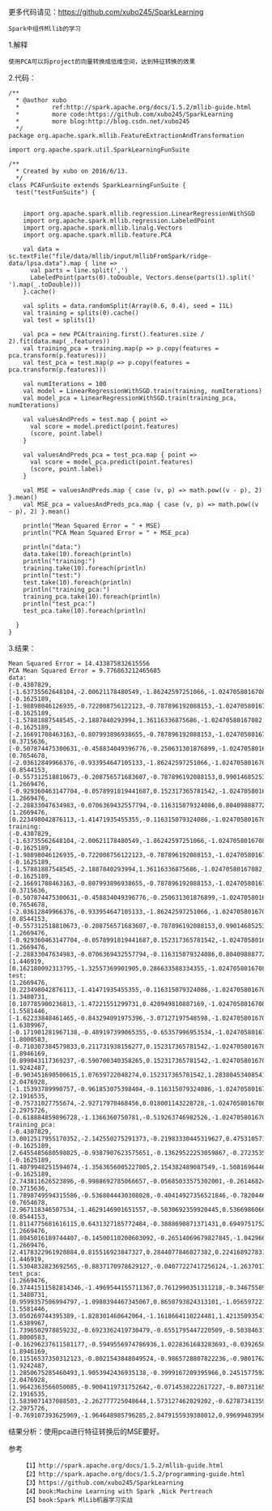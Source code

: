 	
更多代码请见：https://github.com/xubo245/SparkLearning
	
	Spark中组件Mllib的学习
	
1.解释
	
	使用PCA可以将project的向量转换成低维空间，达到特征转换的效果
	
2.代码：
	
	/**
	  * @author xubo
	  *         ref:http://spark.apache.org/docs/1.5.2/mllib-guide.html
	  *         more code:https://github.com/xubo245/SparkLearning
	  *         more blog:http://blog.csdn.net/xubo245
	  */
	package org.apache.spark.mllib.FeatureExtractionAndTransformation
	
	import org.apache.spark.util.SparkLearningFunSuite
	
	/**
	  * Created by xubo on 2016/6/13.
	  */
	class PCAFunSuite extends SparkLearningFunSuite {
	  test("testFunSuite") {
	
	
	    import org.apache.spark.mllib.regression.LinearRegressionWithSGD
	    import org.apache.spark.mllib.regression.LabeledPoint
	    import org.apache.spark.mllib.linalg.Vectors
	    import org.apache.spark.mllib.feature.PCA
	
	    val data = sc.textFile("file/data/mllib/input/mllibFromSpark/ridge-data/lpsa.data").map { line =>
	      val parts = line.split(',')
	      LabeledPoint(parts(0).toDouble, Vectors.dense(parts(1).split(' ').map(_.toDouble)))
	    }.cache()
	
	    val splits = data.randomSplit(Array(0.6, 0.4), seed = 11L)
	    val training = splits(0).cache()
	    val test = splits(1)
	
	    val pca = new PCA(training.first().features.size / 2).fit(data.map(_.features))
	    val training_pca = training.map(p => p.copy(features = pca.transform(p.features)))
	    val test_pca = test.map(p => p.copy(features = pca.transform(p.features)))
	
	    val numIterations = 100
	    val model = LinearRegressionWithSGD.train(training, numIterations)
	    val model_pca = LinearRegressionWithSGD.train(training_pca, numIterations)
	
	    val valuesAndPreds = test.map { point =>
	      val score = model.predict(point.features)
	      (score, point.label)
	    }
	
	    val valuesAndPreds_pca = test_pca.map { point =>
	      val score = model_pca.predict(point.features)
	      (score, point.label)
	    }
	
	    val MSE = valuesAndPreds.map { case (v, p) => math.pow((v - p), 2) }.mean()
	    val MSE_pca = valuesAndPreds_pca.map { case (v, p) => math.pow((v - p), 2) }.mean()
	
	    println("Mean Squared Error = " + MSE)
	    println("PCA Mean Squared Error = " + MSE_pca)
	
	    println("data:")
	    data.take(10).foreach(println)
	    println("training:")
	    training.take(10).foreach(println)
	    println("test:")
	    test.take(10).foreach(println)
	    println("training_pca:")
	    training_pca.take(10).foreach(println)
	    println("test_pca:")
	    test_pca.take(10).foreach(println)
	
	  }
	}
	
	
3.结果：
	
	Mean Squared Error = 14.433875832615556
	PCA Mean Squared Error = 9.776863212465685
	data:
	(-0.4307829,[-1.63735562648104,-2.00621178480549,-1.86242597251066,-1.02470580167082,-0.522940888712441,-0.863171185425945,-1.04215728919298,-0.864466507337306])
	(-0.1625189,[-1.98898046126935,-0.722008756122123,-0.787896192088153,-1.02470580167082,-0.522940888712441,-0.863171185425945,-1.04215728919298,-0.864466507337306])
	(-0.1625189,[-1.57881887548545,-2.1887840293994,1.36116336875686,-1.02470580167082,-0.522940888712441,-0.863171185425945,0.342627053981254,-0.155348103855541])
	(-0.1625189,[-2.16691708463163,-0.807993896938655,-0.787896192088153,-1.02470580167082,-0.522940888712441,-0.863171185425945,-1.04215728919298,-0.864466507337306])
	(0.3715636,[-0.507874475300631,-0.458834049396776,-0.250631301876899,-1.02470580167082,-0.522940888712441,-0.863171185425945,-1.04215728919298,-0.864466507337306])
	(0.7654678,[-2.03612849966376,-0.933954647105133,-1.86242597251066,-1.02470580167082,-0.522940888712441,-0.863171185425945,-1.04215728919298,-0.864466507337306])
	(0.8544153,[-0.557312518810673,-0.208756571683607,-0.787896192088153,0.990146852537193,-0.522940888712441,-0.863171185425945,-1.04215728919298,-0.864466507337306])
	(1.2669476,[-0.929360463147704,-0.0578991819441687,0.152317365781542,-1.02470580167082,-0.522940888712441,-0.863171185425945,-1.04215728919298,-0.864466507337306])
	(1.2669476,[-2.28833047634983,-0.0706369432557794,-0.116315079324086,0.80409888772376,-0.522940888712441,-0.863171185425945,-1.04215728919298,-0.864466507337306])
	(1.2669476,[0.223498042876113,-1.41471935455355,-0.116315079324086,-1.02470580167082,-0.522940888712441,-0.29928234305568,0.342627053981254,0.199211097885341])
	training:
	(-0.4307829,[-1.63735562648104,-2.00621178480549,-1.86242597251066,-1.02470580167082,-0.522940888712441,-0.863171185425945,-1.04215728919298,-0.864466507337306])
	(-0.1625189,[-1.98898046126935,-0.722008756122123,-0.787896192088153,-1.02470580167082,-0.522940888712441,-0.863171185425945,-1.04215728919298,-0.864466507337306])
	(-0.1625189,[-1.57881887548545,-2.1887840293994,1.36116336875686,-1.02470580167082,-0.522940888712441,-0.863171185425945,0.342627053981254,-0.155348103855541])
	(-0.1625189,[-2.16691708463163,-0.807993896938655,-0.787896192088153,-1.02470580167082,-0.522940888712441,-0.863171185425945,-1.04215728919298,-0.864466507337306])
	(0.3715636,[-0.507874475300631,-0.458834049396776,-0.250631301876899,-1.02470580167082,-0.522940888712441,-0.863171185425945,-1.04215728919298,-0.864466507337306])
	(0.7654678,[-2.03612849966376,-0.933954647105133,-1.86242597251066,-1.02470580167082,-0.522940888712441,-0.863171185425945,-1.04215728919298,-0.864466507337306])
	(0.8544153,[-0.557312518810673,-0.208756571683607,-0.787896192088153,0.990146852537193,-0.522940888712441,-0.863171185425945,-1.04215728919298,-0.864466507337306])
	(1.2669476,[-0.929360463147704,-0.0578991819441687,0.152317365781542,-1.02470580167082,-0.522940888712441,-0.863171185425945,-1.04215728919298,-0.864466507337306])
	(1.2669476,[-2.28833047634983,-0.0706369432557794,-0.116315079324086,0.80409888772376,-0.522940888712441,-0.863171185425945,-1.04215728919298,-0.864466507337306])
	(1.446919,[0.162180092313795,-1.32557369901905,0.286633588334355,-1.02470580167082,-0.522940888712441,-0.863171185425945,-1.04215728919298,-0.864466507337306])
	test:
	(1.2669476,[0.223498042876113,-1.41471935455355,-0.116315079324086,-1.02470580167082,-0.522940888712441,-0.29928234305568,0.342627053981254,0.199211097885341])
	(1.3480731,[0.107785900236813,-1.47221551299731,0.420949810887169,-1.02470580167082,-0.522940888712441,-0.863171185425945,0.342627053981254,-0.687186906466865])
	(1.5581446,[-1.62233848461465,-0.843294091975396,-3.07127197548598,-1.02470580167082,-0.522940888712441,-0.863171185425945,-1.04215728919298,-0.864466507337306])
	(1.6389967,[-0.171901281967138,-0.489197399065355,-0.65357996953534,-1.02470580167082,-0.522940888712441,-0.863171185425945,-1.04215728919298,-0.864466507337306])
	(1.8000583,[-0.710307384579833,0.211731938156277,0.152317365781542,-1.02470580167082,-0.522940888712441,-0.442797990776478,0.342627053981254,1.61744790484887])
	(1.8946169,[0.899043117369237,-0.590700340358265,0.152317365781542,-1.02470580167082,-0.522940888712441,1.28643254437683,-1.04215728919298,-0.864466507337306])
	(1.9242487,[-0.903451690500615,1.07659722048274,0.152317365781542,1.28380453408541,-0.522940888712441,-0.442797990776478,-1.04215728919298,-0.864466507337306])
	(2.0476928,[-1.15393789990757,-0.961853075398404,-0.116315079324086,-1.02470580167082,-0.522940888712441,-0.442797990776478,-1.04215728919298,-0.864466507337306])
	(2.1916535,[-0.75731027755674,-2.92717970468456,0.018001143228728,-1.02470580167082,-0.522940888712441,-0.863171185425945,0.342627053981254,-0.332627704725983])
	(2.2975726,[-0.618884859896728,-1.1366360750781,-0.519263746982526,-1.02470580167082,-0.522940888712441,-0.863171185425945,3.11219574032972,1.97200710658975])
	training_pca:
	(-0.4307829,[3.0012517955170352,-2.142550275291373,-0.21983330445319627,0.4753105715735904])
	(-0.1625189,[2.6455485680598025,-0.9387907623575651,-0.13629522253059867,-0.2723535248719323])
	(-0.1625189,[1.4079948251594074,-1.3563656005227005,2.154382489087549,-1.508169644660517])
	(-0.1625189,[2.743811626523896,-0.9988692785066657,-0.05685033575302001,-0.2614682467305025])
	(0.3715636,[1.7898749594315586,-0.5368044430308028,-0.40414927356521846,-0.7820446536890064])
	(0.7654678,[2.967118346507534,-1.4629146901651557,-0.5030692359920445,0.5366986066009944])
	(0.8544153,[1.8114775681616115,0.6431327185772484,-0.3888690871371431,0.6949751752194686])
	(1.2669476,[1.8045016189744407,-0.14500110200603092,-0.26514069679827845,-1.0429660904935558])
	(1.2669476,[2.4178322961920884,0.815516923847327,0.2844077846027382,0.2241689278317942])
	(1.446919,[1.5304832823692565,-0.8837170978629127,-0.04077227417256124,-1.2637017426660309])
	test_pca:
	(1.2669476,[0.37441511582814346,-1.4969544155711367,0.7612990351311218,-0.34675589751309094])
	(1.3480731,[0.9599357506994797,-1.0980394467345067,0.8650793824313101,-1.0565972216247426])
	(1.5581446,[3.050269744395389,-1.828301460642064,-1.1618664110224481,1.421350935437784])
	(1.6389967,[1.7396502978859232,-0.6923362419730479,-0.6551795447220509,-0.503846318147684])
	(1.8000583,[-0.16296237611581177,-0.5949556974786936,1.0228361683283693,-0.03926588155085248])
	(1.8946169,[0.11516537350312123,-0.8021543848049524,-0.9865728807822236,-0.9801762542088186])
	(1.9242487,[1.2850675285460493,1.9053942436935138,-0.3999167209395966,0.24515775928535155])
	(2.0476928,[1.9642363566050085,-0.9004119731752642,-0.0714538222617227,-0.8073116514633711])
	(2.1916535,[1.5839071437088503,-2.262777725048644,1.573127462029202,-0.627873413590966])
	(2.2975726,[-0.769107393625969,-1.964648985796285,2.8479155939388012,0.9969948395610135])
	
结果分析：使用pca进行特征转换后的MSE要好。
	
	
参考
	
		【1】http://spark.apache.org/docs/1.5.2/mllib-guide.html 
		【2】http://spark.apache.org/docs/1.5.2/programming-guide.html
		【3】https://github.com/xubo245/SparkLearning
		【4】book:Machine Learning with Spark ,Nick Pertreach
	    【5】book:Spark MlLib机器学习实战
